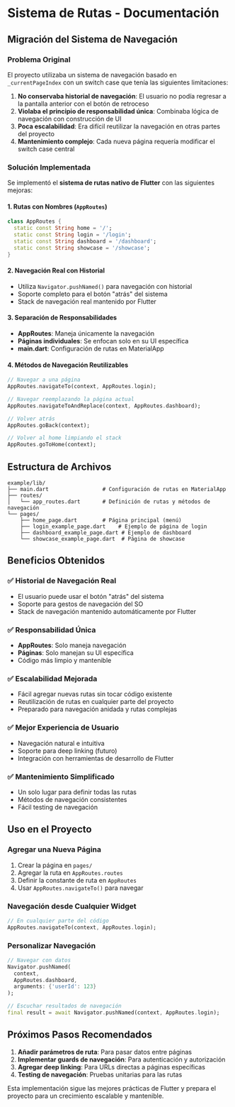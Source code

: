 # Sistema de Rutas - Documentación

## Migración del Sistema de Navegación

### Problema Original
El proyecto utilizaba un sistema de navegación basado en `_currentPageIndex` con un switch case que tenía las siguientes limitaciones:

1. **No conservaba historial de navegación**: El usuario no podía regresar a la pantalla anterior con el botón de retroceso
2. **Violaba el principio de responsabilidad única**: Combinaba lógica de navegación con construcción de UI
3. **Poca escalabilidad**: Era difícil reutilizar la navegación en otras partes del proyecto
4. **Mantenimiento complejo**: Cada nueva página requería modificar el switch case central

### Solución Implementada

Se implementó el **sistema de rutas nativo de Flutter** con las siguientes mejoras:

#### 1. Rutas con Nombres (`AppRoutes`)
```dart
class AppRoutes {
  static const String home = '/';
  static const String login = '/login';
  static const String dashboard = '/dashboard';
  static const String showcase = '/showcase';
}
```

#### 2. Navegación Real con Historial
- Utiliza `Navigator.pushNamed()` para navegación con historial
- Soporte completo para el botón "atrás" del sistema
- Stack de navegación real mantenido por Flutter

#### 3. Separación de Responsabilidades
- **AppRoutes**: Maneja únicamente la navegación
- **Páginas individuales**: Se enfocan solo en su UI específica
- **main.dart**: Configuración de rutas en MaterialApp

#### 4. Métodos de Navegación Reutilizables
```dart
// Navegar a una página
AppRoutes.navigateTo(context, AppRoutes.login);

// Navegar reemplazando la página actual
AppRoutes.navigateToAndReplace(context, AppRoutes.dashboard);

// Volver atrás
AppRoutes.goBack(context);

// Volver al home limpiando el stack
AppRoutes.goToHome(context);
```

## Estructura de Archivos

```
example/lib/
├── main.dart                 # Configuración de rutas en MaterialApp
├── routes/
│   └── app_routes.dart       # Definición de rutas y métodos de navegación
└── pages/
    ├── home_page.dart        # Página principal (menú)
    ├── login_example_page.dart    # Ejemplo de página de login
    ├── dashboard_example_page.dart # Ejemplo de dashboard
    └── showcase_example_page.dart  # Página de showcase
```

## Beneficios Obtenidos

### ✅ Historial de Navegación Real
- El usuario puede usar el botón "atrás" del sistema
- Soporte para gestos de navegación del SO
- Stack de navegación mantenido automáticamente por Flutter

### ✅ Responsabilidad Única
- **AppRoutes**: Solo maneja navegación
- **Páginas**: Solo manejan su UI específica
- Código más limpio y mantenible

### ✅ Escalabilidad Mejorada
- Fácil agregar nuevas rutas sin tocar código existente
- Reutilización de rutas en cualquier parte del proyecto
- Preparado para navegación anidada y rutas complejas

### ✅ Mejor Experiencia de Usuario
- Navegación natural e intuitiva
- Soporte para deep linking (futuro)
- Integración con herramientas de desarrollo de Flutter

### ✅ Mantenimiento Simplificado
- Un solo lugar para definir todas las rutas
- Métodos de navegación consistentes
- Fácil testing de navegación

## Uso en el Proyecto

### Agregar una Nueva Página
1. Crear la página en `pages/`
2. Agregar la ruta en `AppRoutes.routes`
3. Definir la constante de ruta en `AppRoutes`
4. Usar `AppRoutes.navigateTo()` para navegar

### Navegación desde Cualquier Widget
```dart
// En cualquier parte del código
AppRoutes.navigateTo(context, AppRoutes.login);
```

### Personalizar Navegación
```dart
// Navegar con datos
Navigator.pushNamed(
  context, 
  AppRoutes.dashboard,
  arguments: {'userId': 123}
);

// Escuchar resultados de navegación
final result = await Navigator.pushNamed(context, AppRoutes.login);
```

## Próximos Pasos Recomendados

1. **Añadir parámetros de ruta**: Para pasar datos entre páginas
2. **Implementar guards de navegación**: Para autenticación y autorización
3. **Agregar deep linking**: Para URLs directas a páginas específicas
4. **Testing de navegación**: Pruebas unitarias para las rutas

Esta implementación sigue las mejores prácticas de Flutter y prepara el proyecto para un crecimiento escalable y mantenible.